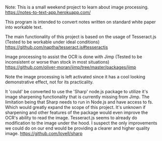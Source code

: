 Note: This is a small weekend project to learn about image processing. https://notes-to-text-app.herokuapp.com/

This program is intended to convert notes written on standard white paper into workable text.

The main functionality of this project is based on the usage of Tesseract.js (Tested to be workable under ideal conditions)
https://github.com/naptha/tesseract.js#tesseractjs

Image processing to assist the OCR is done with Jimp (Tested to be inconsistent or worse than stock in most situations)
https://github.com/oliver-moran/jimp/tree/master/packages/jimp

Note the image processing is left activated since it has a cool looking demonstrative effect, not for its practicality.

It 'could' be converted to use the 'Sharp' node.js package to utilize it's image sharpening functionality that is currently missing from Jimp.
The limitation being that Sharp needs to run in Node.js and have access to fs. Which would greatly expand the scope of this project.
It's unknown if sharpening and other features of the package would even improve the OCR's ability to read the image.
Tesseract.js seems to already do modification to the image under the hood. I suspect the only improvements we could do on our end would be providing a clearer and higher quality image.
https://github.com/lovell/sharp
